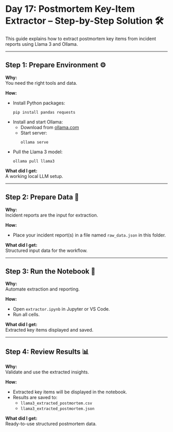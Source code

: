 # Day 17: Postmortem Key-Item Extractor – Step-by-Step Solution 🛠️

This guide explains how to extract postmortem key items from incident reports using Llama 3 and Ollama.

---

## Step 1: Prepare Environment ⚙️

**Why:**  
You need the right tools and data.

**How:**  
- Install Python packages:
  ```
  pip install pandas requests
  ```
- Install and start Ollama:
  - Download from [ollama.com](https://ollama.com/)
  - Start server:
    ```
    ollama serve
    ```
- Pull the Llama 3 model:
  ```
  ollama pull llama3
  ```

**What did I get:**  
A working local LLM setup.

---

## Step 2: Prepare Data 📄

**Why:**  
Incident reports are the input for extraction.

**How:**  
- Place your incident report(s) in a file named `raw_data.json` in this folder.

**What did I get:**  
Structured input data for the workflow.

---

## Step 3: Run the Notebook 🚀

**Why:**  
Automate extraction and reporting.

**How:**  
- Open `extractor.ipynb` in Jupyter or VS Code.
- Run all cells.

**What did I get:**  
Extracted key items displayed and saved.

---

## Step 4: Review Results 📊

**Why:**  
Validate and use the extracted insights.

**How:**  
- Extracted key items will be displayed in the notebook.
- Results are saved to:
  - `llama3_extracted_postmortem.csv`
  - `llama3_extracted_postmortem.json`

**What did I get:**  
Ready-to-use structured postmortem data.

